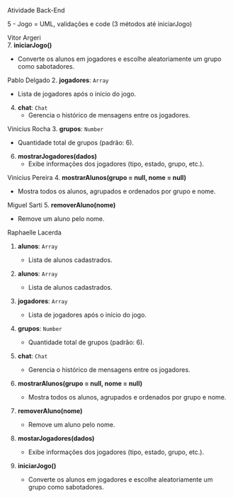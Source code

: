 Atividade Back-End

5 - Jogo = UML, validações e code (3 métodos até iniciarJogo)

Vitor Argeri  
7. **iniciarJogo()** 
   - Converte os alunos em jogadores e escolhe aleatoriamente um grupo como sabotadores.  

Pablo Delgado
2. **jogadores**: `Array`  
   - Lista de jogadores após o início do jogo.
4. **chat**: `Chat`  
   - Gerencia o histórico de mensagens entre os jogadores.  

Vinicius Rocha
3. **grupos**: `Number`  
   - Quantidade total de grupos (padrão: 6).  
6. **mostrarJogadores(dados)**  
   - Exibe informações dos jogadores (tipo, estado, grupo, etc.).  

Vinicius Pereira
4. **mostrarAlunos(grupo = null, nome = null)** 
   - Mostra todos os alunos, agrupados e ordenados por grupo e nome.  

Miguel Sarti
5. **removerAluno(nome)**  
   - Remove um aluno pelo nome.

Raphaelle Lacerda
1. **alunos**: `Array` 
   - Lista de alunos cadastrados.    


1. **alunos**: `Array`  
   - Lista de alunos cadastrados.  
2. **jogadores**: `Array`  
   - Lista de jogadores após o início do jogo.  
3. **grupos**: `Number`  
   - Quantidade total de grupos (padrão: 6).  
4. **chat**: `Chat`  
   - Gerencia o histórico de mensagens entre os jogadores.
4. **mostrarAlunos(grupo = null, nome = null)** 
   - Mostra todos os alunos, agrupados e ordenados por grupo e nome.  
5. **removerAluno(nome)**  
   - Remove um aluno pelo nome.  
6. **mostarJogadores(dados)**  
   - Exibe informações dos jogadores (tipo, estado, grupo, etc.).  
7. **iniciarJogo()**  
   - Converte os alunos em jogadores e escolhe aleatoriamente um grupo como sabotadores.  
